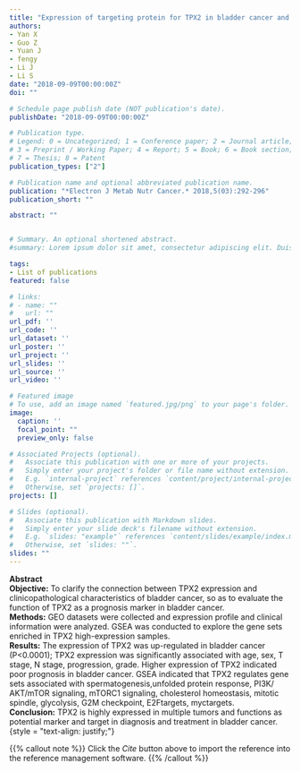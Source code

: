 ```yaml
---
title: "Expression of targeting protein for TPX2 in bladder cancer and its clinical significance"
authors:
- Yan X
- Guo Z
- Yuan J
- fengy
- Li J
- Li S
date: "2018-09-09T00:00:00Z"
doi: ""

# Schedule page publish date (NOT publication's date).
publishDate: "2018-09-09T00:00:00Z"

# Publication type.
# Legend: 0 = Uncategorized; 1 = Conference paper; 2 = Journal article;
# 3 = Preprint / Working Paper; 4 = Report; 5 = Book; 6 = Book section;
# 7 = Thesis; 8 = Patent
publication_types: ["2"]

# Publication name and optional abbreviated publication name.
publication: "*Electron J Metab Nutr Cancer.* 2018,5(03):292-296"
publication_short: ""

abstract: ""


# Summary. An optional shortened abstract.
#summary: Lorem ipsum dolor sit amet, consectetur adipiscing elit. Duis posuere tellus ac convallis placerat. Proin tincidunt magna sed ex sollicitudin condimentum.

tags:
- List of publications
featured: false

# links:
# - name: ""
#   url: ""
url_pdf: ''
url_code: ''
url_dataset: ''
url_poster: ''
url_project: ''
url_slides: ''
url_source: ''
url_video: ''

# Featured image
# To use, add an image named `featured.jpg/png` to your page's folder. 
image:
  caption: ''
  focal_point: ""
  preview_only: false

# Associated Projects (optional).
#   Associate this publication with one or more of your projects.
#   Simply enter your project's folder or file name without extension.
#   E.g. `internal-project` references `content/project/internal-project/index.md`.
#   Otherwise, set `projects: []`.
projects: []

# Slides (optional).
#   Associate this publication with Markdown slides.
#   Simply enter your slide deck's filename without extension.
#   E.g. `slides: "example"` references `content/slides/example/index.md`.
#   Otherwise, set `slides: ""`.
slides: ""
---
```

**Abstract**  
**Objective:** To clarify the connection between TPX2 expression and clinicopathological characteristics of bladder
cancer, so as to evaluate the function of TPX2 as a prognosis marker in bladder cancer.  
**Methods:** GEO datasets were collected
and expression profile and clinical information were analyzed. GSEA was conducted to explore the gene sets enriched in TPX2
high-expression samples.  
**Results:** The expression of TPX2 was up-regulated in bladder cancer (P<0.0001); TPX2 expression was
significantly associated with age, sex, T stage, N stage, progression, grade. Higher expression of TPX2 indicated poor prognosis in
bladder cancer. GSEA indicated that TPX2 regulates gene sets associated with spermatogenesis,unfolded protein response, PI3K/
AKT/mTOR signaling, mTORC1 signaling, cholesterol homeostasis, mitotic spindle, glycolysis, G2M checkpoint, E2Ftargets,
myctargets.  
**Conclusion:** TPX2 is highly expressed in multiple tumors and functions as potential marker and target in diagnosis and
treatment in bladder cancer.  
{style = "text-align: justify;"}

{{% callout note %}}
Click the _Cite_ button above to import the reference into the reference management software.
{{% /callout %}}

